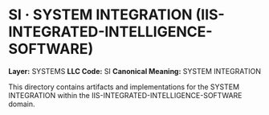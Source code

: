 # SI · SYSTEM INTEGRATION (IIS-INTEGRATED-INTELLIGENCE-SOFTWARE)

**Layer:** SYSTEMS
**LLC Code:** SI
**Canonical Meaning:** SYSTEM INTEGRATION

This directory contains artifacts and implementations for the SYSTEM INTEGRATION within the IIS-INTEGRATED-INTELLIGENCE-SOFTWARE domain.

